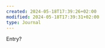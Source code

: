 ```yaml
---
created: 2024-05-18T17:39:26+02:00
modified: 2024-05-18T17:39:31+02:00
type: Journal
---
```


Entry?
